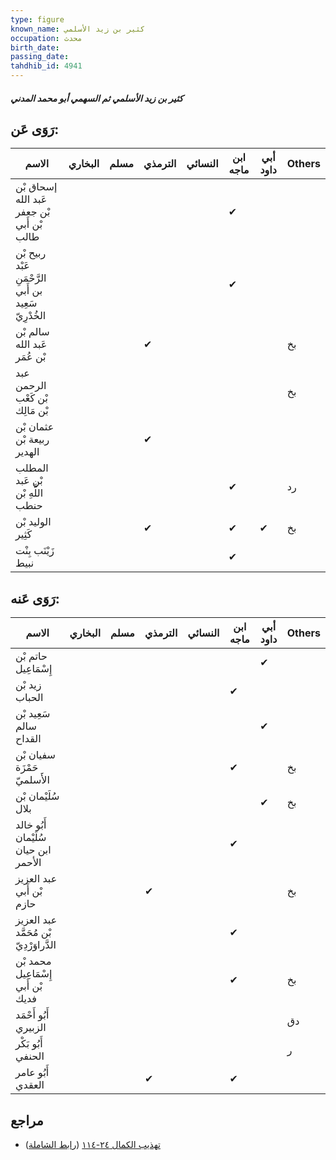 ```yaml
---
type: figure
known_name: كثير بن زيد الأسلمي
occupation: محدث
birth_date:
passing_date:
tahdhib_id: 4941
---
```

##### كثير بن زيد الأسلمي ثم السهمي أبو محمد المدني

## رَوَى عَن:
| الاسم                                                | البخاري | مسلم | الترمذي | النسائي | ابن ماجه | أبي داود | Others |
| ---------------------------------------------------- | ------- | ---- | ------- | ------- | -------- | -------- | ------ |
| إسحاق بْن عَبد الله بْن جعفر بْن أَبي طالب           |         |      |         |         | ✔        |          |        |
| ربيح بْن عَبْد الرَّحْمَنِ بن أَبي سَعِيد الخُدْرِيّ |         |      |         |         | ✔        |          |        |
| سالم بْن عَبد الله بْن عُمَر                         |         |      | ✔       |         |          |          | بخ     |
| عبد الرحمن بْن كَعْب بْن مَالِك                      |         |      |         |         |          |          | بخ     |
| عثمان بْن ربيعة بْن الهدير                           |         |      | ✔       |         |          |          |        |
| المطلب بْن عَبد اللَّهِ بْن حنطب                     |         |      |         |         | ✔        |          | رد     |
| الوليد بْن كَثِير                                    |         |      | ✔       |         | ✔        | ✔        | بخ     |
| زَيْنَب بِنْت نبيط                                   |         |      |         |         | ✔        |          |        |
## رَوَى عَنه:
| الاسم                                   | البخاري | مسلم | الترمذي | النسائي | ابن ماجه | أبي داود | Others |
| --------------------------------------- | ------- | ---- | ------- | ------- | -------- | -------- | ------ |
| حاتم بْن إِسْمَاعِيل                    |         |      |         |         |          | ✔        |        |
| زيد بْن الحباب                          |         |      |         |         | ✔        |          |        |
| سَعِيد بْن سالم القداح                  |         |      |         |         |          | ✔        |        |
| سفيان بْن حَمْزَة الأَسلميّ             |         |      |         |         | ✔        |          | بخ     |
| سُلَيْمان بْن بلال                      |         |      |         |         |          | ✔        | بخ     |
| أَبُو خالد سُلَيْمان ابن حيان الأحمر    |         |      |         |         | ✔        |          |        |
| عبد العزيز بْن أَبي حازم                |         |      | ✔       |         |          |          | بخ     |
| عبد العزيز بْن مُحَمَّد الدَّراوَرْدِيّ |         |      |         |         | ✔        |          |        |
| محمد بْن إِسْمَاعِيل بْن أَبي فديك      |         |      |         |         | ✔        |          | بخ     |
| أَبُو أَحْمَد الزبيري                   |         |      |         |         |          |          | دق     |
| أَبُو بَكْر الحنفي                      |         |      |         |         |          |          | ر      |
| أَبُو عامر العقدي                       |         |      | ✔       |         | ✔        |          |        |
## مراجع
- [تهذيب الكمال ٢٤-١١٤](obsidian://open?vault=Tahdhib-al-Kamal&file=Figures/٤٩٤١-كثير%20بن%20زيد%20الأسلمي%20ثم%20السهمي%20أبو%20محمد%20المدني) ([رابط الشاملة](https://shamela.ws/book/3722/12626))